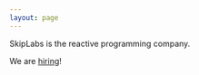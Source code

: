 ```yaml
---
layout: page
---
```


SkipLabs is the reactive programming company.

We are [hiring](mailto:hiring@skiplabs.io)!
